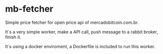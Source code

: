 # mb-fetcher

Simple price fetcher for open price api of mercadobitcoin.com.br. 

It´s a very simple worker, make a API call, push message to a rabbit broker, finish it.

It´s using a docker enviroment, a Dockerfile is included to run this worker.
